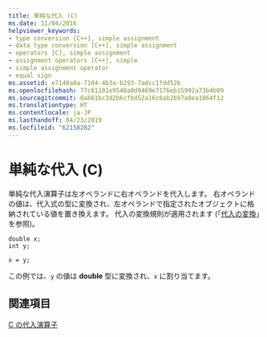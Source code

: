 ```yaml
---
title: 単純な代入 (C)
ms.date: 11/04/2016
helpviewer_keywords:
- type conversion [C++], simple assignment
- data type conversion [C++], simple assignment
- operators [C], simple assignment
- assignment operators [C++], simple
- simple assignment operator
- equal sign
ms.assetid: e7140a0a-7104-4b3a-b293-7adcc1fdd52b
ms.openlocfilehash: 77c61101e9540a0d9469e7176eb15992a73b4b09
ms.sourcegitcommit: 0ab61bc3d2b6cfbd52a16c6ab2b97a8ea1864f12
ms.translationtype: HT
ms.contentlocale: ja-JP
ms.lasthandoff: 04/23/2019
ms.locfileid: "62158282"
---
```

# <a name="simple-assignment-c"></a>単純な代入 (C)

単純な代入演算子は左オペランドに右オペランドを代入します。 右オペランドの値は、代入式の型に変換され、左オペランドで指定されたオブジェクトに格納されている値を置き換えます。 代入の変換規則が適用されます (「[代入の変換](../c-language/assignment-conversions.md)」を参照)。

```
double x;
int y;

x = y;
```

この例では、`y` の値は **double** 型に変換され、`x` に割り当てます。

## <a name="see-also"></a>関連項目

[C の代入演算子](../c-language/c-assignment-operators.md)
